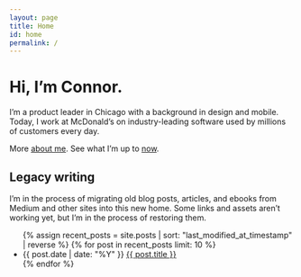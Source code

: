 ```yaml
---
layout: page
title: Home
id: home
permalink: /
---
```


# Hi, I’m Connor.

I’m a product leader in Chicago with a background in design and mobile. Today, I work at McDonald’s on industry-leading software used by millions of customers every day.

More <a href="/about">about me</a>. See what I’m up to <a href="/now">now</a>.

## Legacy writing

I’m in the process of migrating old blog posts, articles, and ebooks from Medium and other sites into this new home. Some links and assets aren’t working yet, but I’m in the process of restoring them.

<ul>
  {% assign recent_posts = site.posts | sort: "last_modified_at_timestamp" | reverse %}
  {% for post in recent_posts limit: 10 %}
    <li>
      <time>{{ post.date | date: "%Y" }}</time> <a href="{{ site.baseurl }}{{ post.url }}">{{ post.title }}</a> 
    </li>
  {% endfor %}
</ul>

<!-- ## Recently updated notes

<ul>
  {% assign recent_notes = site.notes | sort: "last_modified_at_timestamp" | reverse %}
  {% for note in recent_notes limit: 5 %}
    <li>
      {{ note.last_modified_at | date: "%Y-%m-%d" }} <a href="{{ site.baseurl }}{{ note.url }}">{{ note.title }}</a>
    </li>
  {% endfor %}
</ul> -->

